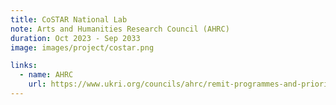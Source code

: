 ```yaml
---
title: CoSTAR National Lab
note: Arts and Humanities Research Council (AHRC)
duration: Oct 2023 - Sep 2033
image: images/project/costar.png

links:
  - name: AHRC
    url: https://www.ukri.org/councils/ahrc/remit-programmes-and-priorities/convergent-screen-technologies-and-performance-in-realtime-costar/costar-national-lab/
---
```

